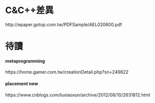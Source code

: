 <h1>C&C++差異</h1>
http://epaper.gotop.com.tw/PDFSample/AEL020600.pdf
<h1>待讀</h1>
<h4>metaprogramming</h4>
https://home.gamer.com.tw/creationDetail.php?sn=249622
<h4>placement new</h4>
https://www.cnblogs.com/luxiaoxun/archive/2012/08/10/2631812.html
